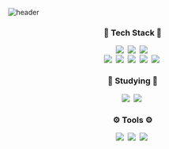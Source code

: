 ![header](https://capsule-render.vercel.app/api?type=waving&color=auto&customColorList=0,2,3&text=Hi%20there!%20Welcome%20to%20my%20GitHub!&fontSize=40&fontColor=737373)

<h3 align="center">📖 Tech Stack 📖</h3>
<p align="center">
  <img src="https://img.shields.io/badge/Java-007396?style=flat-square&logo=Java&logoColor=white"/></a>&nbsp
  <img src="https://img.shields.io/badge/Javascript-ffb13b?style=flat-square&logo=javascript&logoColor=white"/></a>&nbsp 
  <img src="https://img.shields.io/badge/Spring-6DB33F?style=flat-square&logo=Spring&logoColor=white"/></a>&nbsp
  <br>
  <img src="https://img.shields.io/badge/Oracle-F80000?style=flat-square&logo=Oracle&logoColor=white"/></a>&nbsp
  <img src="https://img.shields.io/badge/HTML5-E34F26?style=flat-square&logo=HTML5&logoColor=white"/></a>&nbsp
  <img src="https://img.shields.io/badge/CSS3-1572B6?style=flat-square&logo=CSS3&logoColor=white"/></a>&nbsp
  <img src="https://img.shields.io/badge/apachetomcat-F8DC75?style=flat-square&logo=apachetomcat&logoColor=white"/></a>&nbsp
  <img src="https://img.shields.io/badge/EclipseIDE-2C2255?style=flat-square&logo=EclipseIDE&logoColor=white"/></a>&nbsp
</p>


<h3 align="center">📕 Studying 📗</h3>
<p align="center">
  <img src="https://img.shields.io/badge/Github-181717?style=flat-square&logo=Github&logoColor=white"/></a>&nbsp
  <img src="https://img.shields.io/badge/IntellijIDEA-000000?style=flat-square&logo=IntellijIDEA&logoColor=white"/></a>&nbsp  
</p>

<h3 align="center">⚙️ Tools ⚙️</h3>
<p align="center">
  <img src="https://img.shields.io/badge/Github-181717?style=flat-square&logo=Github&logoColor=white"/></a>&nbsp
  <img src="https://img.shields.io/badge/EclipseIDE-2C2255?style=flat-square&logo=EclipseIDE&logoColor=white"/></a>&nbsp
  <img src="https://img.shields.io/badge/IntellijIDEA-000000?style=flat-square&logo=IntellijIDEA&logoColor=white"/></a>&nbsp  
</p>

<!--
**MinGyeongJang22/MinGyeongJang22** is a ✨ _special_ ✨ repository because its `README.md` (this file) appears on your GitHub profile.

Here are some ideas to get you started:

- 🔭 I’m currently working on ...
- 🌱 I’m currently learning ...
- 👯 I’m looking to collaborate on ...
- 🤔 I’m looking for help with ...
- 💬 Ask me about ...
- 📫 How to reach me: ...
- 😄 Pronouns: ...
- ⚡ Fun fact: ...
-->
